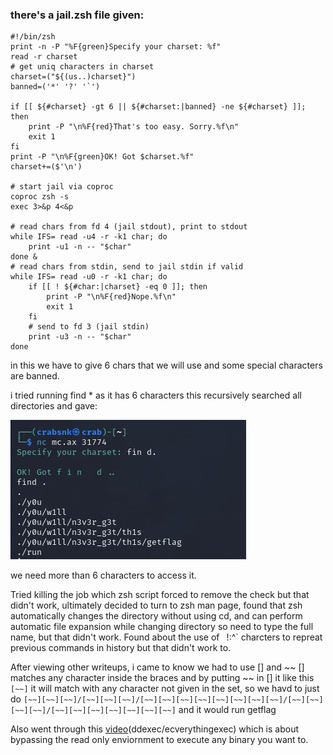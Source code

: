 ### there's a jail.zsh file given:

```
#!/bin/zsh
print -n -P "%F{green}Specify your charset: %f"
read -r charset
# get uniq characters in charset
charset=("${(us..)charset}")
banned=('*' '?' '`')

if [[ ${#charset} -gt 6 || ${#charset:|banned} -ne ${#charset} ]]; then
    print -P "\n%F{red}That's too easy. Sorry.%f\n"
    exit 1
fi
print -P "\n%F{green}OK! Got $charset.%f"
charset+=($'\n')

# start jail via coproc
coproc zsh -s
exec 3>&p 4<&p

# read chars from fd 4 (jail stdout), print to stdout
while IFS= read -u4 -r -k1 char; do
    print -u1 -n -- "$char"
done &
# read chars from stdin, send to jail stdin if valid
while IFS= read -u0 -r -k1 char; do
    if [[ ! ${#char:|charset} -eq 0 ]]; then
        print -P "\n%F{red}Nope.%f\n"
        exit 1
    fi
    # send to fd 3 (jail stdin)
    print -u3 -n -- "$char"
done
```

in this we have to give 6 chars that we will use and some special characters are banned. 

i tried running find * as it has 6 characters
this recursively searched all directories and gave:

![image](https://github.com/oxo-crab/diceCTF/blob/main/image.png)

we need more than 6 characters to access it.

Tried killing the job which zsh script forced to remove the check but that didn't work, ultimately decided to turn to zsh man page, found that zsh automatically changes the directory
without using cd, and can perform automatic file expansion while changing directory so need to type the full name, but that didn't work.
Found about the use of ` `!:^` charcters to repreat previous commands in history but that didn't work to.

After viewing other writeups, i came to know we had to use [] and ~~
[] matches any character inside the braces and by putting ~~ in [] it like this `[~~]` it will match with any character not given in the set, so we havd to just do 
`[~~][~~][~~]/[~~][~~][~~]/[~~][~~][~~][~~][~~][~~][~~][~~]/[~~][~~][~~][~~]/[~~][~~][~~][~~][~~][~~][~~]` and it would run getflag 

Also went through this [video](https://www.youtube.com/watch?v=poHirez8jk4)(ddexec/ecverythingexec) which is about bypassing the read only enviornment to execute any binary you want to.











